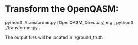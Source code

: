 # Transform the OpenQASM:
python3 ./transformer.py [OpenQASM_Directory]
e.g., python3 ./transformer.py .

The output files will be located in ./ground_truth.